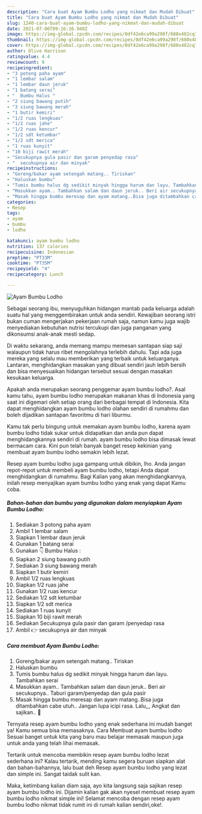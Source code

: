 ```yaml
---
description: "Cara buat Ayam Bumbu Lodho yang nikmat dan Mudah Dibuat"
title: "Cara buat Ayam Bumbu Lodho yang nikmat dan Mudah Dibuat"
slug: 1240-cara-buat-ayam-bumbu-lodho-yang-nikmat-dan-mudah-dibuat
date: 2021-07-06T09:16:16.948Z
image: https://img-global.cpcdn.com/recipes/0df42e6ca99a298f/680x482cq70/ayam-bumbu-lodho-foto-resep-utama.jpg
thumbnail: https://img-global.cpcdn.com/recipes/0df42e6ca99a298f/680x482cq70/ayam-bumbu-lodho-foto-resep-utama.jpg
cover: https://img-global.cpcdn.com/recipes/0df42e6ca99a298f/680x482cq70/ayam-bumbu-lodho-foto-resep-utama.jpg
author: Olive Harrison
ratingvalue: 4.4
reviewcount: 9
recipeingredient:
- "3 potong paha ayam"
- "1 lembar salam"
- "1 lembar daun jeruk"
- "1 batang serai"
- "  Bumbu Halus "
- "2 siung bawang putih"
- "3 siung bawang merah"
- "1 butir kemiri"
- "1/2 ruas lengkuas"
- "1/2 ruas jahe"
- "1/2 ruas kencur"
- "1/2 sdt ketumbar"
- "1/2 sdt merica"
- "1 ruas kunyit"
- "10 biji rawit merah"
- "Secukupnya gula pasir dan garam penyedap rasa"
- "  secukupnya air dan minyak"
recipeinstructions:
- "Goreng/bakar ayam setengah matang.. Tiriskan"
- "Haluskan bumbu"
- "Tumis bumbu halus dg sedikit minyak hingga harum dan layu. Tambahkan serai"
- "Masukkan ayam.. Tambahkan salam dan daun jeruk.. Beri air secukupnya.. Taburi garam/penyedap dan gula pasir"
- "Masak hingga bumbu meresap dan ayam matang..Bisa juga ditambahkan cabe utuh.. Jangan lupa icipi rasa. Lalu,,, Angkat dan sajikan.. 🙌"
categories:
- Resep
tags:
- ayam
- bumbu
- lodho

katakunci: ayam bumbu lodho 
nutrition: 137 calories
recipecuisine: Indonesian
preptime: "PT33M"
cooktime: "PT35M"
recipeyield: "4"
recipecategory: Lunch

---
```



![Ayam Bumbu Lodho](https://img-global.cpcdn.com/recipes/0df42e6ca99a298f/680x482cq70/ayam-bumbu-lodho-foto-resep-utama.jpg)

Sebagai seorang ibu, menyuguhkan hidangan mantab pada keluarga adalah suatu hal yang menggembirakan untuk anda sendiri. Kewajiban seorang istri bukan cuman mengerjakan pekerjaan rumah saja, namun kamu juga wajib menyediakan kebutuhan nutrisi tercukupi dan juga panganan yang dikonsumsi anak-anak mesti sedap.

Di waktu  sekarang, anda memang mampu memesan santapan siap saji walaupun tidak harus ribet mengolahnya terlebih dahulu. Tapi ada juga mereka yang selalu mau memberikan yang terbaik untuk keluarganya. Lantaran, menghidangkan masakan yang dibuat sendiri jauh lebih bersih dan bisa menyesuaikan hidangan tersebut sesuai dengan masakan kesukaan keluarga. 



Apakah anda merupakan seorang penggemar ayam bumbu lodho?. Asal kamu tahu, ayam bumbu lodho merupakan makanan khas di Indonesia yang saat ini digemari oleh setiap orang dari berbagai tempat di Indonesia. Kita dapat menghidangkan ayam bumbu lodho olahan sendiri di rumahmu dan boleh dijadikan santapan favoritmu di hari liburmu.

Kamu tak perlu bingung untuk memakan ayam bumbu lodho, karena ayam bumbu lodho tidak sukar untuk didapatkan dan anda pun dapat menghidangkannya sendiri di rumah. ayam bumbu lodho bisa dimasak lewat bermacam cara. Kini pun telah banyak banget resep kekinian yang membuat ayam bumbu lodho semakin lebih lezat.

Resep ayam bumbu lodho juga gampang untuk dibikin, lho. Anda jangan repot-repot untuk membeli ayam bumbu lodho, tetapi Anda dapat menghidangkan di rumahmu. Bagi Kalian yang akan menghidangkannya, inilah resep menyajikan ayam bumbu lodho yang enak yang dapat Kamu coba.

<!--inarticleads1-->

##### Bahan-bahan dan bumbu yang digunakan dalam menyiapkan Ayam Bumbu Lodho:

1. Sediakan 3 potong paha ayam
1. Ambil 1 lembar salam
1. Siapkan 1 lembar daun jeruk
1. Gunakan 1 batang serai
1. Gunakan  👇 Bumbu Halus :
1. Siapkan 2 siung bawang putih
1. Sediakan 3 siung bawang merah
1. Siapkan 1 butir kemiri
1. Ambil 1/2 ruas lengkuas
1. Siapkan 1/2 ruas jahe
1. Gunakan 1/2 ruas kencur
1. Sediakan 1/2 sdt ketumbar
1. Siapkan 1/2 sdt merica
1. Sediakan 1 ruas kunyit
1. Siapkan 10 biji rawit merah
1. Sediakan Secukupnya gula pasir dan garam /penyedap rasa
1. Ambil  👉 secukupnya air dan minyak




<!--inarticleads2-->

##### Cara membuat Ayam Bumbu Lodho:

1. Goreng/bakar ayam setengah matang.. Tiriskan
1. Haluskan bumbu
1. Tumis bumbu halus dg sedikit minyak hingga harum dan layu. Tambahkan serai
1. Masukkan ayam.. Tambahkan salam dan daun jeruk.. Beri air secukupnya.. Taburi garam/penyedap dan gula pasir
1. Masak hingga bumbu meresap dan ayam matang..Bisa juga ditambahkan cabe utuh.. Jangan lupa icipi rasa. Lalu,,, Angkat dan sajikan.. 🙌




Ternyata resep ayam bumbu lodho yang enak sederhana ini mudah banget ya! Kamu semua bisa memasaknya. Cara Membuat ayam bumbu lodho Sesuai banget untuk kita yang baru mau belajar memasak maupun juga untuk anda yang telah lihai memasak.

Tertarik untuk mencoba membikin resep ayam bumbu lodho lezat sederhana ini? Kalau tertarik, mending kamu segera buruan siapkan alat dan bahan-bahannya, lalu buat deh Resep ayam bumbu lodho yang lezat dan simple ini. Sangat taidak sulit kan. 

Maka, ketimbang kalian diam saja, ayo kita langsung saja sajikan resep ayam bumbu lodho ini. Dijamin kalian gak akan nyesel membuat resep ayam bumbu lodho nikmat simple ini! Selamat mencoba dengan resep ayam bumbu lodho nikmat tidak rumit ini di rumah kalian sendiri,oke!.

